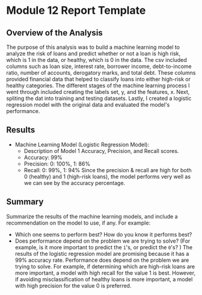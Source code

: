 # Module 12 Report Template

## Overview of the Analysis
The purpose of this analysis was to build a machine learning model to analyze the risk of loans and predict whether or not a loan is high risk, which is 1 in the data, or healthy, which is 0 in the data. The csv included columns such as loan size, interest rate, borrower income, debt-to-income ratio, number of accounts, derogatory marks, and total debt. These columns provided financial data that helped to classify loans into either high-risk or healthy categories. The different stages of the machine learning process I went through included creating the labels set, y, and the features, x. Next, spliting the dat into training and testing datasets. Lastly, I created a logistic regression model with the original data and evaluated the model's performance.
## Results

* Machine Learning Model (Logistic Regression Model):
    * Description of Model 1 Accuracy, Precision, and Recall scores. 
    * Accuracy: 99%
    * Precision: 0: 100%, 1: 86%
    * Recall: 0: 99%, 1: 94%
    Since the precision & recall are high for both 0 (healthy) and 1 (high-risk loans), the model performs very well as we can see by the accuracy percentage.




## Summary

Summarize the results of the machine learning models, and include a recommendation on the model to use, if any. For example:

* Which one seems to perform best? How do you know it performs best?
* Does performance depend on the problem we are trying to solve? (For example, is it more important to predict the `1`'s, or predict the `0`'s? )
The results of the logistic regression model are promising because it has a 99% accuracy rate. Performance does depend on the problem we are trying to solve. For example, if determining which are high-risk loans are more important, a model with high recall for the value 1 is best.
However, if avoiding misclassification of healthy loans is more important, a model with high precision for the value 0 is preferred.


